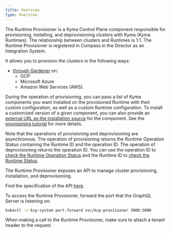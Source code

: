 ```yaml
---
title: Overview
type: Overview
---
```


The Runtime Provisioner is a Kyma Control Plane component responsible for provisioning, installing, and deprovisioning clusters with Kyma (Kyma Runtimes). The relationship between clusters and Runtimes is 1:1. The Runtime Provisioner is registered in Compass in the Director as an Integration System.

It allows you to provision the clusters in the following ways:
- [through Gardener](#tutorials-provision-clusters-through-gardener) on:
    * GCP
    * Microsoft Azure
    * Amazon Web Services (AWS).

During the operation of provisioning, you can pass a list of Kyma components you want installed on the provisioned Runtime with their custom configuration, as well as a custom Runtime configuration. To install a customized version of a given component, you can also provide an [external URL as the installation source](/root/kyma#configuration-install-components-from-user-defined-ur-ls) for the component. See the [provisioning tutorial](#tutorials-provision-clusters-through-gardener) for more details.

Note that the operations of provisioning and deprovisioning are asynchronous. The operation of provisioning returns the Runtime Operation Status containing the Runtime ID and the operation ID. The operation of deprovisioning returns the operation ID. You can use the operation ID to [check the Runtime Operation Status](#tutorials-check-runtime-operation-status) and the Runtime ID to [check the Runtime Status](#tutorials-check-runtime-status).

The Runtime Provisioner exposes an API to manage cluster provisioning, installation, and deprovisioning.

Find the specification of the API [here](https://github.com/kyma-project/control-plane/blob/main/components/provisioner/pkg/gqlschema/schema.graphql).

To access the Runtime Provisioner, forward the port that the GraphQL Server is listening on:

```bash
kubectl -n kcp-system port-forward svc/kcp-provisioner 3000:3000
```

When making a call to the Runtime Provisioner, make sure to attach a tenant header to the request.

